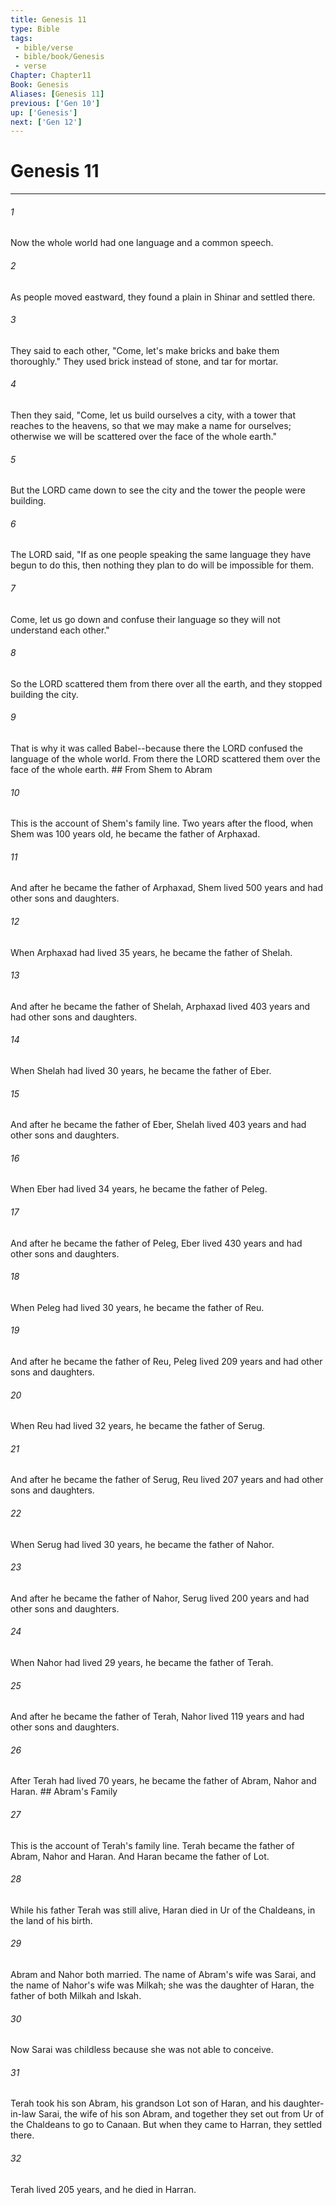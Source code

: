 ```yaml
---
title: Genesis 11
type: Bible
tags:
 - bible/verse
 - bible/book/Genesis
 - verse
Chapter: Chapter11
Book: Genesis
Aliases: [Genesis 11]
previous: ['Gen 10']
up: ['Genesis']
next: ['Gen 12']
---
```

# Genesis 11

***


###### 1 
Now the whole world had one language and a common speech. 

###### 2 
As people moved eastward, they found a plain in Shinar and settled there. 

###### 3 
They said to each other, "Come, let's make bricks and bake them thoroughly." They used brick instead of stone, and tar for mortar. 

###### 4 
Then they said, "Come, let us build ourselves a city, with a tower that reaches to the heavens, so that we may make a name for ourselves; otherwise we will be scattered over the face of the whole earth." 

###### 5 
But the LORD came down to see the city and the tower the people were building. 

###### 6 
The LORD said, "If as one people speaking the same language they have begun to do this, then nothing they plan to do will be impossible for them. 

###### 7 
Come, let us go down and confuse their language so they will not understand each other." 

###### 8 
So the LORD scattered them from there over all the earth, and they stopped building the city. 

###### 9 
That is why it was called Babel--because there the LORD confused the language of the whole world. From there the LORD scattered them over the face of the whole earth. ## From Shem to Abram 

###### 10 
This is the account of Shem's family line. Two years after the flood, when Shem was 100 years old, he became the father of Arphaxad. 

###### 11 
And after he became the father of Arphaxad, Shem lived 500 years and had other sons and daughters. 

###### 12 
When Arphaxad had lived 35 years, he became the father of Shelah. 

###### 13 
And after he became the father of Shelah, Arphaxad lived 403 years and had other sons and daughters. 

###### 14 
When Shelah had lived 30 years, he became the father of Eber. 

###### 15 
And after he became the father of Eber, Shelah lived 403 years and had other sons and daughters. 

###### 16 
When Eber had lived 34 years, he became the father of Peleg. 

###### 17 
And after he became the father of Peleg, Eber lived 430 years and had other sons and daughters. 

###### 18 
When Peleg had lived 30 years, he became the father of Reu. 

###### 19 
And after he became the father of Reu, Peleg lived 209 years and had other sons and daughters. 

###### 20 
When Reu had lived 32 years, he became the father of Serug. 

###### 21 
And after he became the father of Serug, Reu lived 207 years and had other sons and daughters. 

###### 22 
When Serug had lived 30 years, he became the father of Nahor. 

###### 23 
And after he became the father of Nahor, Serug lived 200 years and had other sons and daughters. 

###### 24 
When Nahor had lived 29 years, he became the father of Terah. 

###### 25 
And after he became the father of Terah, Nahor lived 119 years and had other sons and daughters. 

###### 26 
After Terah had lived 70 years, he became the father of Abram, Nahor and Haran. ## Abram's Family 

###### 27 
This is the account of Terah's family line. Terah became the father of Abram, Nahor and Haran. And Haran became the father of Lot. 

###### 28 
While his father Terah was still alive, Haran died in Ur of the Chaldeans, in the land of his birth. 

###### 29 
Abram and Nahor both married. The name of Abram's wife was Sarai, and the name of Nahor's wife was Milkah; she was the daughter of Haran, the father of both Milkah and Iskah. 

###### 30 
Now Sarai was childless because she was not able to conceive. 

###### 31 
Terah took his son Abram, his grandson Lot son of Haran, and his daughter-in-law Sarai, the wife of his son Abram, and together they set out from Ur of the Chaldeans to go to Canaan. But when they came to Harran, they settled there. 

###### 32 
Terah lived 205 years, and he died in Harran. 
